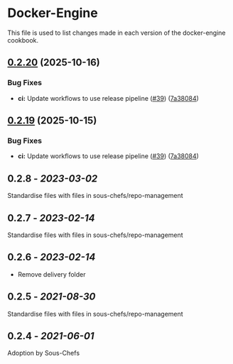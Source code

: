 # Docker-Engine

This file is used to list changes made in each version of the docker-engine cookbook.

## [0.2.20](https://github.com/sous-chefs/docker-engine/compare/v0.2.19...v0.2.20) (2025-10-16)


### Bug Fixes

* **ci:** Update workflows to use release pipeline ([#39](https://github.com/sous-chefs/docker-engine/issues/39)) ([7a38084](https://github.com/sous-chefs/docker-engine/commit/7a38084e4238714c8f5438be296db58e047185af))

## [0.2.19](https://github.com/sous-chefs/docker-engine/compare/0.2.18...v0.2.19) (2025-10-15)


### Bug Fixes

* **ci:** Update workflows to use release pipeline ([#39](https://github.com/sous-chefs/docker-engine/issues/39)) ([7a38084](https://github.com/sous-chefs/docker-engine/commit/7a38084e4238714c8f5438be296db58e047185af))

## 0.2.8 - *2023-03-02*

Standardise files with files in sous-chefs/repo-management

## 0.2.7 - *2023-02-14*

Standardise files with files in sous-chefs/repo-management

## 0.2.6 - *2023-02-14*

* Remove delivery folder

## 0.2.5 - *2021-08-30*

Standardise files with files in sous-chefs/repo-management

## 0.2.4 - *2021-06-01*

Adoption by Sous-Chefs
